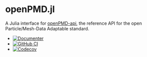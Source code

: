# openPMD.jl

A Julia interface for
[openPMD-api](https://github.com/openPMD/openPMD-api), the reference
API for the open Particle/Mesh-Data Adaptable standard.

* [![Documenter](https://img.shields.io/badge/docs-dev-blue.svg)](https://eschnett.github.io/openPMD.jl/dev)
* [![GitHub
  CI](https://github.com/eschnett/openPMD.jl/workflows/CI/badge.svg)](https://github.com/eschnett/openPMD.jl/actions)
* [![Codecov](https://codecov.io/gh/eschnett/openPMD.jl/branch/main/graph/badge.svg)](https://codecov.io/gh/eschnett/openPMD.jl)
